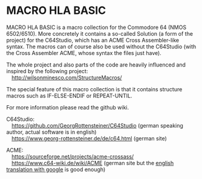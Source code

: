 # MACRO HLA BASIC

MACRO HLA BASIC is a macro collection for the Commodore 64 (NMOS 6502/6510).
More concretely it contains a so-called Solution (a form of the project) for the C64Studio, which has an ACME Cross Assembler-like syntax. The macros can of course also be used without the C64Studio (with the Cross Assembler ACME, whose syntax the files just have).

The whole project and also parts of the code are heavily influenced and inspired by the following project:  
&emsp;http://wilsonminesco.com/StructureMacros/  

The special feature of this macro collection is that it contains structure macros such as IF-ELSE-ENDIF or REPEAT-UNTIL.  

For more information please read the github wiki.



C64Studio:    
&emsp;https://github.com/GeorgRottensteiner/C64Studio (german speaking author, actual software is in english)  
&emsp;https://www.georg-rottensteiner.de/de/c64.html (german site)
  
ACME:  
&emsp;https://sourceforge.net/projects/acme-crossass/  
&emsp;https://www.c64-wiki.de/wiki/ACME (german site but the [english translation with google](https://www-c64--wiki-de.translate.goog/wiki/ACME?_x_tr_sl=auto&_x_tr_tl=en&_x_tr_hl=de&_x_tr_pto=wapp) is good enough)  
  

